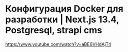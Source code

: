 # Конфигурация Docker для разработки | Next.js 13.4, Postgresql, strapi cms
https://www.youtube.com/watch?v=aBE6VHdAjT4


